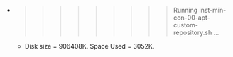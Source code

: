 * >>>>>>>>> Running inst-min-con-00-apt-custom-repository.sh ...
  * Disk size = 906408K. Space Used = 3052K.
